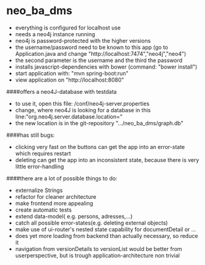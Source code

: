 # neo_ba_dms

- everything is configured for localhost use
- needs a neo4j instance running
- neo4j is password-protected with the higher versions
- the username/password need to be known to this app (go to Application.java and change "http://localhost:7474","neo4j","neo4")
- the second parameter is the username and the third the password
- installs javascript-dependencies with bower (command: "bower install")
- start application with: "mvn spring-boot:run"
- view application on "http://localhost:8080"

####offers a neo4J-database with testdata
- to use it, open this file: <neo4J-directory>/conf/neo4j-server.properties
- change, where neo4J is looking for a database in this line:"org.neo4j.server.database.location=<your current location>"
- the new location is in the git-repository ".../neo_ba_dms/graph.db"

####has still bugs:
- clicking very fast on the buttons can get the app into an error-state which requires restart
- deleting can get the app into an inconsistent state, because there is very little error-handling

####there are a lot of possible things to do:
- externalize Strings
- refactor for cleaner architecture
- make frontend more appealing
- create automatic tests
- extend data-model( e.g. persons, adresses,...)
- catch all possible error-states(e.g. deleting external objects)
- make use of ui-router's nested state capability for documentDetail or ...
- does yet more loading from backend than actually necessary, so reduce it
- navigation from versionDetails to versionList would be better from userperspective,
but is trough application-architecture non trivial